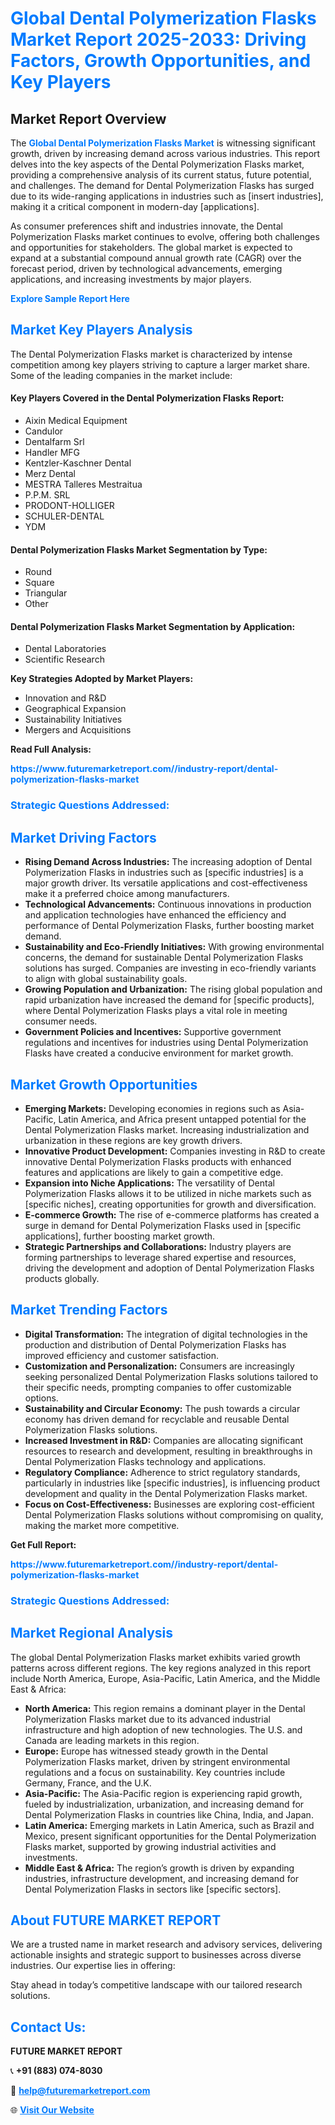 <h1 style="color: #007BFF;">Global Dental Polymerization Flasks Market Report 2025-2033: Driving Factors, Growth Opportunities, and Key Players</h1>

<section id="overview">
<h2>Market Report Overview</h2>
<p>The <a href="https://www.futuremarketreport.com//industry-report/dental-polymerization-flasks-market" style="color: #007BFF; text-decoration: none;"><strong>Global Dental Polymerization Flasks Market</strong></a> is witnessing significant growth, driven by increasing demand across various industries. This report delves into the key aspects of the Dental Polymerization Flasks market, providing a comprehensive analysis of its current status, future potential, and challenges. The demand for Dental Polymerization Flasks has surged due to its wide-ranging applications in industries such as [insert industries], making it a critical component in modern-day [applications].</p>
<p>As consumer preferences shift and industries innovate, the Dental Polymerization Flasks market continues to evolve, offering both challenges and opportunities for stakeholders. The global market is expected to expand at a substantial compound annual growth rate (CAGR) over the forecast period, driven by technological advancements, emerging applications, and increasing investments by major players.</p>
</section>

<section id="overview">
<p><a href="https://www.futuremarketreport.com//request-sample/reportId=50113" style="color: #007BFF; text-decoration: none;"><strong>Explore Sample Report Here</strong></a></p>
</section>

<section id="key-players">
<h2 style="color: #007BFF;">Market Key Players Analysis</h2>
<p>The Dental Polymerization Flasks market is characterized by intense competition among key players striving to capture a larger market share. Some of the leading companies in the market include:</p>
<h4>Key Players Covered in the Dental Polymerization Flasks Report:</h4>
<ul><li>Aixin Medical Equipment</li><li>Candulor</li><li>Dentalfarm Srl</li><li>Handler MFG</li><li>Kentzler-Kaschner Dental</li><li>Merz Dental</li><li>MESTRA Talleres Mestraitua</li><li>P.P.M. SRL</li><li>PRODONT-HOLLIGER</li><li>SCHULER-DENTAL</li><li>YDM</li></ul>
<h4>Dental Polymerization Flasks Market Segmentation by Type:</h4>
<ul><li>Round</li><li>Square</li><li>Triangular</li><li>Other</li></ul>

<h4>Dental Polymerization Flasks Market Segmentation by Application:</h4>
<ul><li>Dental Laboratories</li><li>Scientific Research</li></ul>
<p><strong>Key Strategies Adopted by Market Players:</strong></p>
<ul>
<li>Innovation and R&D</li>
<li>Geographical Expansion</li>
<li>Sustainability Initiatives</li>
<li>Mergers and Acquisitions</li>
</ul>
</section>

<section>
<p><strong>Read Full Analysis: </strong></p><a href="https://www.futuremarketreport.com//industry-report/dental-polymerization-flasks-market" style="color: #007BFF; text-decoration: none;"><strong>https://www.futuremarketreport.com//industry-report/dental-polymerization-flasks-market</strong></a>
<h3 style="color: #007BFF;">Strategic Questions Addressed:</h3>
</section>

<section id="driving-factors">
<h2 style="color: #007BFF;">Market Driving Factors</h2>
<ul>
<li><strong>Rising Demand Across Industries:</strong> The increasing adoption of Dental Polymerization Flasks in industries such as [specific industries] is a major growth driver. Its versatile applications and cost-effectiveness make it a preferred choice among manufacturers.</li>
<li><strong>Technological Advancements:</strong> Continuous innovations in production and application technologies have enhanced the efficiency and performance of Dental Polymerization Flasks, further boosting market demand.</li>
<li><strong>Sustainability and Eco-Friendly Initiatives:</strong> With growing environmental concerns, the demand for sustainable Dental Polymerization Flasks solutions has surged. Companies are investing in eco-friendly variants to align with global sustainability goals.</li>
<li><strong>Growing Population and Urbanization:</strong> The rising global population and rapid urbanization have increased the demand for [specific products], where Dental Polymerization Flasks plays a vital role in meeting consumer needs.</li>
<li><strong>Government Policies and Incentives:</strong> Supportive government regulations and incentives for industries using Dental Polymerization Flasks have created a conducive environment for market growth.</li>
</ul>
</section>

<section id="growth-opportunities">
<h2 style="color: #007BFF;">Market Growth Opportunities</h2>
<ul>
<li><strong>Emerging Markets:</strong> Developing economies in regions such as Asia-Pacific, Latin America, and Africa present untapped potential for the Dental Polymerization Flasks market. Increasing industrialization and urbanization in these regions are key growth drivers.</li>
<li><strong>Innovative Product Development:</strong> Companies investing in R&D to create innovative Dental Polymerization Flasks products with enhanced features and applications are likely to gain a competitive edge.</li>
<li><strong>Expansion into Niche Applications:</strong> The versatility of Dental Polymerization Flasks allows it to be utilized in niche markets such as [specific niches], creating opportunities for growth and diversification.</li>
<li><strong>E-commerce Growth:</strong> The rise of e-commerce platforms has created a surge in demand for Dental Polymerization Flasks used in [specific applications], further boosting market growth.</li>
<li><strong>Strategic Partnerships and Collaborations:</strong> Industry players are forming partnerships to leverage shared expertise and resources, driving the development and adoption of Dental Polymerization Flasks products globally.</li>
</ul>
</section>

<section id="trending-factors">
<h2 style="color: #007BFF;">Market Trending Factors</h2>
<ul>
<li><strong>Digital Transformation:</strong> The integration of digital technologies in the production and distribution of Dental Polymerization Flasks has improved efficiency and customer satisfaction.</li>
<li><strong>Customization and Personalization:</strong> Consumers are increasingly seeking personalized Dental Polymerization Flasks solutions tailored to their specific needs, prompting companies to offer customizable options.</li>
<li><strong>Sustainability and Circular Economy:</strong> The push towards a circular economy has driven demand for recyclable and reusable Dental Polymerization Flasks solutions.</li>
<li><strong>Increased Investment in R&D:</strong> Companies are allocating significant resources to research and development, resulting in breakthroughs in Dental Polymerization Flasks technology and applications.</li>
<li><strong>Regulatory Compliance:</strong> Adherence to strict regulatory standards, particularly in industries like [specific industries], is influencing product development and quality in the Dental Polymerization Flasks market.</li>
<li><strong>Focus on Cost-Effectiveness:</strong> Businesses are exploring cost-efficient Dental Polymerization Flasks solutions without compromising on quality, making the market more competitive.</li>
</ul>
</section>

<section>
<p><strong>Get Full Report: </strong></p><a href="https://www.futuremarketreport.com//industry-report/dental-polymerization-flasks-market" style="color: #007BFF; text-decoration: none;"><strong>https://www.futuremarketreport.com//industry-report/dental-polymerization-flasks-market</strong></a>
<h3 style="color: #007BFF;">Strategic Questions Addressed:</h3>
</section>


<section id="regional-analysis">
<h2 style="color: #007BFF;">Market Regional Analysis</h2>
<p>The global Dental Polymerization Flasks market exhibits varied growth patterns across different regions. The key regions analyzed in this report include North America, Europe, Asia-Pacific, Latin America, and the Middle East & Africa:</p>
<ul>
<li><strong>North America:</strong> This region remains a dominant player in the Dental Polymerization Flasks market due to its advanced industrial infrastructure and high adoption of new technologies. The U.S. and Canada are leading markets in this region.</li>
<li><strong>Europe:</strong> Europe has witnessed steady growth in the Dental Polymerization Flasks market, driven by stringent environmental regulations and a focus on sustainability. Key countries include Germany, France, and the U.K.</li>
<li><strong>Asia-Pacific:</strong> The Asia-Pacific region is experiencing rapid growth, fueled by industrialization, urbanization, and increasing demand for Dental Polymerization Flasks in countries like China, India, and Japan.</li>
<li><strong>Latin America:</strong> Emerging markets in Latin America, such as Brazil and Mexico, present significant opportunities for the Dental Polymerization Flasks market, supported by growing industrial activities and investments.</li>
<li><strong>Middle East & Africa:</strong> The region’s growth is driven by expanding industries, infrastructure development, and increasing demand for Dental Polymerization Flasks in sectors like [specific sectors].</li>
</ul>
</section>

<footer>
<h2 style="color: #007BFF;">About FUTURE MARKET REPORT</h2>
<p>We are a trusted name in market research and advisory services, delivering actionable insights and strategic support to businesses across diverse industries. Our expertise lies in offering:</p>

<p>Stay ahead in today’s competitive landscape with our tailored research solutions.</p>

<h2 style="color: #007BFF;">Contact Us:</h2>
<p><strong>FUTURE MARKET REPORT</strong></p>
<p>📞 <strong>+91 (883) 074-8030</strong></p>
<p>📧 <strong><a href="mailto:help@futuremarketreport.com" style="color: #007BFF;">help@futuremarketreport.com</a></strong></p>
<p>🌐 <strong><a href="https://www.futuremarketreport.com/" style="color: #007BFF;">Visit Our Website</a></strong></p>
</footer>